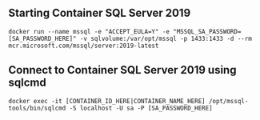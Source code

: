 ## Starting Container SQL Server 2019

```
docker run --name mssql -e "ACCEPT_EULA=Y" -e "MSSQL_SA_PASSWORD=[SA_PASSWORD_HERE]" -v sqlvolume:/var/opt/mssql -p 1433:1433 -d --rm mcr.microsoft.com/mssql/server:2019-latest
```

## Connect to Container SQL Server 2019 using sqlcmd

```
docker exec -it [CONTAINER_ID_HERE|CONTAINER_NAME_HERE] /opt/mssql-tools/bin/sqlcmd -S localhost -U sa -P [SA_PASSWORD_HERE]
```